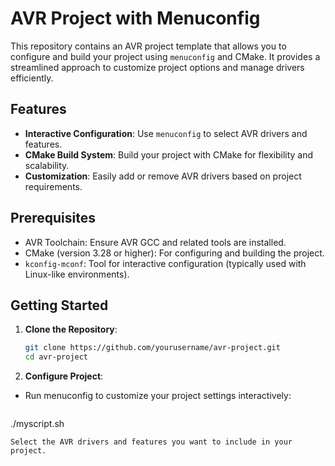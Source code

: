 # AVR Project with Menuconfig

This repository contains an AVR project template that allows you to configure and build your project using `menuconfig` and CMake. It provides a streamlined approach to customize project options and manage drivers efficiently.

## Features

- **Interactive Configuration**: Use `menuconfig` to select AVR drivers and features.
- **CMake Build System**: Build your project with CMake for flexibility and scalability.
- **Customization**: Easily add or remove AVR drivers based on project requirements.

## Prerequisites

- AVR Toolchain: Ensure AVR GCC and related tools are installed.
- CMake (version 3.28 or higher): For configuring and building the project.
- `kconfig-mconf`: Tool for interactive configuration (typically used with Linux-like environments).

## Getting Started

1. **Clone the Repository**:

   ```bash
   git clone https://github.com/yourusername/avr-project.git
   cd avr-project
   ```

2. **Configure Project**:
- Run menuconfig to customize your project settings interactively:
   ```bash
./myscript.sh
   ```
   Select the AVR drivers and features you want to include in your project.

